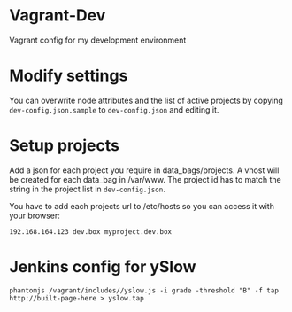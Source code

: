 Vagrant-Dev
===========

Vagrant config for my development environment

# Modify settings

You can overwrite node attributes and the list of active projects by copying `dev-config.json.sample` to `dev-config.json` and editing it.

# Setup projects

Add a json for each project you require in data_bags/projects.
A vhost will be created for each data_bag in /var/www.
The project id has to match the string in the project list in `dev-config.json`.

You have to add each projects url to /etc/hosts so you can access it with your browser:

    192.168.164.123 dev.box myproject.dev.box

# Jenkins config for ySlow

    phantomjs /vagrant/includes//yslow.js -i grade -threshold "B" -f tap http://built-page-here > yslow.tap
